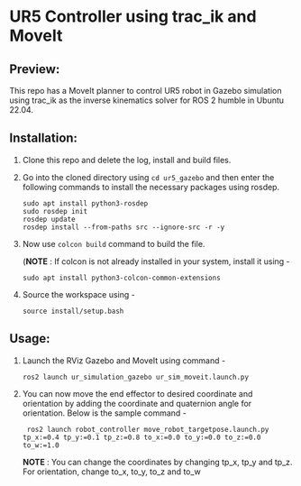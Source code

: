 # UR5 Controller using trac_ik and MoveIt

## Preview:
This repo has a MoveIt planner to control UR5 robot in Gazebo simulation using trac_ik as the inverse kinematics solver for ROS 2 humble in Ubuntu 22.04.
     
## Installation:
  1. Clone this repo and delete the log, install and build files.
  2. Go into the cloned directory using `cd ur5_gazebo` and then enter the following commands to install the necessary packages using rosdep.
     ```
     sudo apt install python3-rosdep
     sudo rosdep init
     rosdep update
     rosdep install --from-paths src --ignore-src -r -y
     ```
  3. Now use `colcon build` command to build the file.

     (**NOTE** : If colcon is not already installed in your system, install it using -
     ```
     sudo apt install python3-colcon-common-extensions
     ```
     
  4. Source the workspace using -
     ```
     source install/setup.bash
     ```

## Usage:
  1. Launch the RViz Gazebo and MoveIt using command -
     ```
     ros2 launch ur_simulation_gazebo ur_sim_moveit.launch.py
     ```
     
  2. You can now move the end effector to desired coordinate and orientation by adding the coordinate and quaternion angle for orientation. Below is the          sample command -
     ```
      ros2 launch robot_controller move_robot_targetpose.launch.py tp_x:=0.4 tp_y:=0.1 tp_z:=0.8 to_x:=0.0 to_y:=0.0 to_z:=0.0 to_w:=1.0 
     ```

     **NOTE** : You can change the coordinates by changing tp_x, tp_y and tp_z. For orientation, change to_x, to_y, to_z and to_w      
